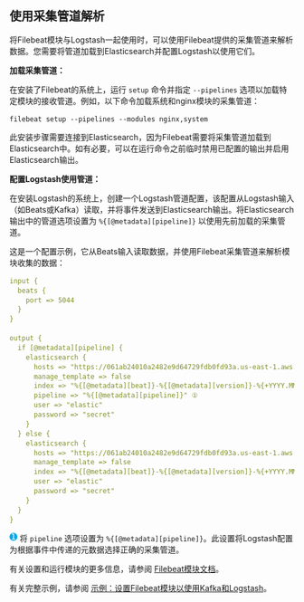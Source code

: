 ## 使用采集管道解析

将Filebeat模块与Logstash一起使用时，可以使用Filebeat提供的采集管道来解析数据。您需要将管道加载到Elasticsearch并配置Logstash以使用它们。

**加载采集管道：**

在安装了Filebeat的系统上，运行 `setup` 命令并指定 `--pipelines` 选项以加载特定模块的接收管道。例如，以下命令加载系统和nginx模块的采集管道：

```shell
filebeat setup --pipelines --modules nginx,system
```

此安装步骤需要连接到Elasticsearch，因为Filebeat需要将采集管道加载到Elasticsearch中。如有必要，可以在运行命令之前临时禁用已配置的输出并启用Elasticsearch输出。

**配置Logstash使用管道：**

在安装Logstash的系统上，创建一个Logstash管道配置，该配置从Logstash输入（如Beats或Kafka）读取，并将事件发送到Elasticsearch输出。将Elasticsearch输出中的管道选项设置为 `%{[@metadata][pipeline]}` 以使用先前加载的采集管道。

这是一个配置示例，它从Beats输入读取数据，并使用Filebeat采集管道来解析模块收集的数据：

```yaml
input {
  beats {
    port => 5044
  }
}

output {
  if [@metadata][pipeline] {
    elasticsearch {
      hosts => "https://061ab24010a2482e9d64729fdb0fd93a.us-east-1.aws.found.io:9243"
      manage_template => false
      index => "%{[@metadata][beat]}-%{[@metadata][version]}-%{+YYYY.MM.dd}"
      pipeline => "%{[@metadata][pipeline]}" ①
      user => "elastic"
      password => "secret"
    }
  } else {
    elasticsearch {
      hosts => "https://061ab24010a2482e9d64729fdb0fd93a.us-east-1.aws.found.io:9243"
      manage_template => false
      index => "%{[@metadata][beat]}-%{[@metadata][version]}-%{+YYYY.MM.dd}"
      user => "elastic"
      password => "secret"
    }
  }
}
```

![1](../source/images/common/1.png) 将 `pipeline` 选项设置为 `%{[@metadata][pipeline]}`。此设置将Logstash配置为根据事件中传递的元数据选择正确的采集管道。

有关设置和运行模块的更多信息，请参阅 [Filebeat模块文档](https://www.elastic.co/guide/en/beats/filebeat/6.7/filebeat-modules-overview.html)。

有关完整示例，请参阅 [示例：设置Filebeat模块以使用Kafka和Logstash](../09-Working-with-Filebeat-Modules/Example:-Set-up-Filebeat-modules-to-work-with-Kafka-and-Logstash.md)。